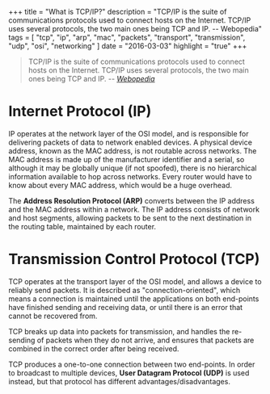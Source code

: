 +++
title = "What is TCP/IP?"
description = "TCP/IP is the suite of communications protocols used to connect hosts on the Internet. TCP/IP uses several protocols, the two main ones being TCP and IP. -- Webopedia"
tags = [
    "tcp",
    "ip",
    "arp",
    "mac",
    "packets",
    "transport",
    "transmission",
    "udp",
    "osi",
    "networking"
]
date = "2016-03-03"
highlight = "true"
+++

>  TCP/IP is the suite of communications protocols used to connect hosts on the Internet. TCP/IP uses several protocols, the two main ones being TCP and IP. -- <cite>[Webopedia][1]</cite>

# Internet Protocol (IP)
IP operates at the network layer of the OSI model, and is responsible for delivering packets of data to network enabled devices. A physical device address, known as the MAC address, is not routable across networks. The MAC address is made up of the manufacturer identifier and a serial, so although it may be globally unique (if not spoofed), there is no hierarchical information available to hop across networks. Every router would have to know about every MAC address, which would be a huge overhead. 

The **Address Resolution Protocol (ARP)** converts between the IP address and the MAC address within a network. The IP address consists of network and host segments, allowing packets to be sent to the next destination in the routing table, maintained by each router.

# Transmission Control Protocol (TCP)
TCP operates at the transport layer of the OSI model, and allows a device to reliably send packets. It is described as "connection-oriented", which means a connection is maintained until the applications on both end-points have finished sending and receiving data, or until there is an error that cannot be recovered from. 

TCP breaks up data into packets for transmission, and handles the re-sending of packets when they do not arrive, and ensures that packets are combined in the correct order after being received. 

TCP produces a one-to-one connection between two end-points. In order to broadcast to multiple devices, **User Datagram Protocol (UDP)** is used instead, but that protocol has different advantages/disadvantages.

[1]:http://www.webopedia.com/TERM/T/TCP_IP.html